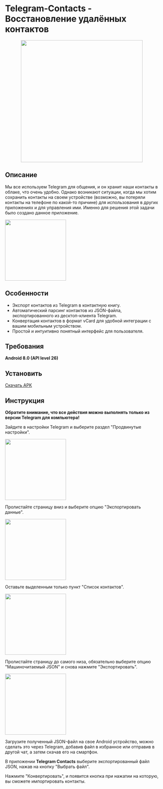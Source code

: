 # Telegram-Contacts - Восстановление удалённых контактов

<p align="center">
      <img src="https://i.ibb.co/VMD38h2/save-contacts-high-resolution-color-logo.png" width="400">
</p>

## Описание
Мы все используем Telegram для общения, и он хранит наши контакты в облаке, что очень удобно.
Однако возникают ситуации, когда мы хотим сохранить контакты на своем устройстве (возможно, вы потеряли контакты на телефоне по какой-то причине)
для использования в других приложениях и для управления ими. Именно для решения этой задачи было создано данное приложение.

<img src="https://i.ibb.co/mXF0cLw/Screenshot-20230914-182242.png" width="200">

## Особенности
- Экспорт контактов из Telegram в контактную книгу.
- Автоматический парсинг контактов из JSON-файла, экспортированного из десктоп-клиента Telegram.
- Конвертация контактов в формат vCard для удобной интеграции с вашим мобильным устройством.
- Простой и интуитивно понятный интерфейс для пользователя.

## Требования
**Android 8.0 (API level 26)**

## Установить
[Скачать APK](https://github.com/Zelimkhan-Magomadov/Telegram-Contacts/releases/download/v1.0/Telegram-Contacts.apk)

## Инструкция

**Обратите внимание, что все действия можно выполнять только из версии Telegram для компьютера!**

Зайдите в настройки Telegram и выберите раздел "Продвинутые настройки".

<img src="https://i.ibb.co/9gm4bTw/image.png" width="200">

Пролистайте страницу вниз и выберите опцию "Экспортировать данные".

<img src="https://i.ibb.co/3BmthK1/image.png" width="200">

Оставьте выделенным только пункт "Список контактов".

<img src="https://i.ibb.co/8Y4fbV5/image.png" width="200">

Пролистайте страницу до самого низа, обязательно выберите опцию "Машиночитаемый JSON" и снова нажмите "Экспортировать".

<img src="https://i.ibb.co/Qv8VgRL/image.png" width="200">

Загрузите полученный JSON-файл на свое Android устройство, можно сделать это через Telegram, добавив файл в избранное или отправив в другой чат, а затем скачав его на смартфон.
   
В приложении **Telegram Contacts** выберите экспортированный файл JSON, нажав на кнопку "Выбрать файл".
   
Нажмите "Конвертировать", и появится кнопка при нажатии на которую, вы сможете импортировать контакты.
